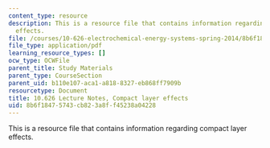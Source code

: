 ```yaml
---
content_type: resource
description: This is a resource file that contains information regarding compact layer
  effects.
file: /courses/10-626-electrochemical-energy-systems-spring-2014/8b6f18475743cb823a8ff45238a04228_MIT10_626S14_S11lec26.pdf
file_type: application/pdf
learning_resource_types: []
ocw_type: OCWFile
parent_title: Study Materials
parent_type: CourseSection
parent_uid: b110e107-aca1-a818-8327-eb868ff7909b
resourcetype: Document
title: 10.626 Lecture Notes, Compact layer effects
uid: 8b6f1847-5743-cb82-3a8f-f45238a04228
---
```

This is a resource file that contains information regarding compact layer effects.

